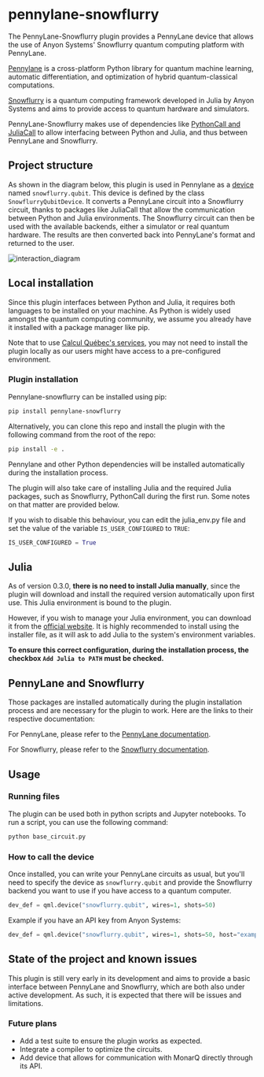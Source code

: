 # pennylane-snowflurry

The PennyLane-Snowflurry plugin provides a PennyLane device that allows the use of Anyon Systems' Snowflurry quantum computing platform with PennyLane.

[Pennylane](https://pennylane.ai/) is a cross-platform Python library for quantum machine learning, automatic differentiation, and optimization of hybrid quantum-classical computations.

[Snowflurry](https://snowflurry.org/) is a quantum computing framework developed in Julia by Anyon Systems and aims to provide access to quantum hardware and simulators.

PennyLane-Snowflurry makes use of dependencies like [PythonCall and JuliaCall](https://github.com/JuliaPy/PythonCall.jl) to allow interfacing between Python and Julia, and thus between PennyLane and Snowflurry.

## Project structure

As shown in the diagram below, this plugin is used in Pennylane as a [device](https://pennylane.ai/plugins/) named `snowflurry.qubit`. This device is defined by the class `SnowflurryQubitDevice`. It converts a PennyLane circuit into a Snowflurry circuit, thanks to packages like JuliaCall that allow the communication between Python and Julia environments. The Snowflurry circuit can then be used with the available backends, either a simulator or real quantum hardware. The results are then converted back into PennyLane's format and returned to the user.

![interaction_diagram](https://raw.githubusercontent.com/calculquebec/pennylane-snowflurry/main/doc/interaction_diagram_extended.png)

## Local installation

Since this plugin interfaces between Python and Julia, it requires both languages to be installed on your machine. As Python is widely used amongst the quantum computing community, we assume you already have it installed with a package manager like pip.

Note that to use [Calcul Québec's services](https://docs.alliancecan.ca/wiki/Les_services_quantiques/en), you may not need to install the plugin locally as our users might have access to a pre-configured environment.

### Plugin installation

Pennylane-snowflurry can be installed using pip:

```sh
pip install pennylane-snowflurry
```

Alternatively, you can clone this repo and install the plugin with the following command from the root of the repo:

```sh
pip install -e .
```

Pennylane and other Python dependencies will be installed automatically during the installation process.

The plugin will also take care of installing Julia and the required Julia packages, such as Snowflurry, PythonCall during the first run. Some notes on that matter are provided below.

If you wish to disable this behaviour, you can edit the julia_env.py file and set the value of the variable `IS_USER_CONFIGURED` to `TRUE`:

```py
IS_USER_CONFIGURED = True
```

## Julia

As of version 0.3.0, **there is no need to install Julia manually**, since the plugin will download and install the required version automatically upon first use. This Julia environment is bound to the plugin.

However, if you wish to manage your Julia environment, you can download it from the [official website](https://julialang.org/downloads/). It is highly recommended to install using the installer file, as it will ask to add Julia to the system's environment variables.

**To ensure this correct configuration, during the installation process, the checkbox `Add Julia to PATH` must be checked.**

## PennyLane and Snowflurry

Those packages are installed automatically during the plugin installation process and are necessary for the plugin to work. Here are the links to their respective documentation:

For PennyLane, please refer to the [PennyLane documentation](https://pennylane.ai/install/).

For Snowflurry, please refer to the [Snowflurry documentation](https://snowflurry.org).

## Usage

### Running files

The plugin can be used both in python scripts and Jupyter notebooks. To run a script, you can use the following command:

```sh
python base_circuit.py
```

### How to call the device

Once installed, you can write your PennyLane circuits as usual, but you'll need to specify the device as `snowflurry.qubit` and provide the Snowflurry backend you want to use if you have access to a quantum computer.

```py
dev_def = qml.device("snowflurry.qubit", wires=1, shots=50)
```

Example if you have an API key from Anyon Systems:

```py
dev_def = qml.device("snowflurry.qubit", wires=1, shots=50, host="example.anyonsys.com", user="test_user",access_token="not_a_real_access_token", realm="realm_name")
```

## State of the project and known issues

This plugin is still very early in its development and aims to provide a basic interface between PennyLane and Snowflurry, which are both also under active development. As such, it is expected that there will be issues and limitations.

### Future plans

- Add a test suite to ensure the plugin works as expected.
- Integrate a compiler to optimize the circuits.
- Add device that allows for communication with MonarQ directly through its API.